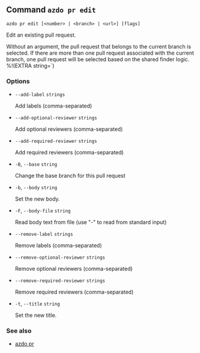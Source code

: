 ## Command `azdo pr edit`

```
azdo pr edit [<number> | <branch> | <url>] [flags]
```

Edit an existing pull request.

Without an argument, the pull request that belongs to the current branch is selected.
If there are more than one pull request associated with the current branch, one pull request will be selected based on the shared finder logic.
%!(EXTRA string=`)

### Options


* `--add-label` `strings`

	Add labels (comma-separated)

* `--add-optional-reviewer` `strings`

	Add optional reviewers (comma-separated)

* `--add-required-reviewer` `strings`

	Add required reviewers (comma-separated)

* `-B`, `--base` `string`

	Change the base branch for this pull request

* `-b`, `--body` `string`

	Set the new body.

* `-F`, `--body-file` `string`

	Read body text from file (use &#34;-&#34; to read from standard input)

* `--remove-label` `strings`

	Remove labels (comma-separated)

* `--remove-optional-reviewer` `strings`

	Remove optional reviewers (comma-separated)

* `--remove-required-reviewer` `strings`

	Remove required reviewers (comma-separated)

* `-t`, `--title` `string`

	Set the new title.


### See also

* [azdo pr](./azdo_pr.md)
